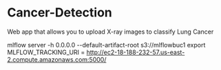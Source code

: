 # Cancer-Detection
Web app that allows you to upload X-ray images to classify Lung Cancer

mlflow server -h 0.0.0.0 --default-artifact-root s3://mlflowbuc1
export MLFLOW_TRACKING_URI = http://ec2-18-188-232-57.us-east-2.compute.amazonaws.com:5000/